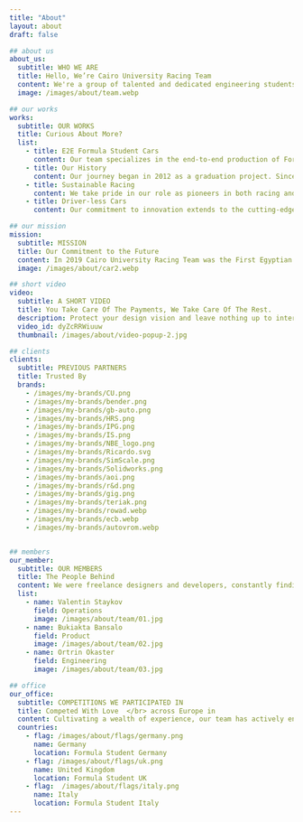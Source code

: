 ```yaml
---
title: "About"
layout: about
draft: false

## about us
about_us:
  subtitle: WHO WE ARE
  title: Hello, We’re Cairo University Racing Team 
  content: We're a group of talented and dedicated engineering students at Cairo University, sharing the passion towards the automotive industry. We are a committed, united by our shared vision and commitment to making a significant impact in the automotive industry, particularly in the realm of motorsports. Our focus is on the future, and we firmly believe that our efforts today will shape the industry of tomorrow.
  image: /images/about/team.webp

## our works
works:
  subtitle: OUR WORKS
  title: Curious About More?
  list:
    - title: E2E Formula Student Cars
      content: Our team specializes in the end-to-end production of Formula Student cars Including extensive research, meticulous planning, innovative designing, precision manufacturing, careful assembly, rigorous testing, and detailed reporting for all systems incorporated in our vehicles.
    - title: Our History
      content: Our journey began in 2012 as a graduation project. Since then, we have evolved into a competitive team participating in Formula Student competitions globally. Our experience spans six different competitions across three countries - the United Kingdom, Germany, and Italy.
    - title: Sustainable Racing
      content: We take pride in our role as pioneers in both racing and sustainability. we are manufacturing electric vehicles from scratch, contributing to a cleaner, sustainable future. We ensure they align with our mission to reduce emissions and support the United Nations SDGs.
    - title: Driver-less Cars
      content: Our commitment to innovation extends to the cutting-edge autonomous driving. We're developing autonomous racing technology. Using advanced sensors & machine learning algorithms, we're shaping the future of racing through autonomous.

## our mission
mission:
  subtitle: MISSION
  title: Our Commitment to the Future
  content: In 2019 Cairo University Racing Team was the First Egyptian team to manufacture an electric car and compete with it instead of the typical CV. Representing Egypt's commitment to environmental conservation with up to-date innovations and technologies.
  image: /images/about/car2.webp

## short video
video:
  subtitle: A SHORT VIDEO
  title: You Take Care Of The Payments, We Take Care Of The Rest.
  description: Protect your design vision and leave nothing up to interpretation with interaction recipes. Quickly share and access all your team members interactions by using libraries, ensuring consistcy throughout the.
  video_id: dyZcRRWiuuw
  thumbnail: /images/about/video-popup-2.jpg

## clients
clients:
  subtitle: PREVIOUS PARTNERS
  title: Trusted By
  brands:
    - /images/my-brands/CU.png
    - /images/my-brands/bender.png
    - /images/my-brands/gb-auto.png
    - /images/my-brands/HRS.png
    - /images/my-brands/IPG.png
    - /images/my-brands/IS.png
    - /images/my-brands/NBE_logo.png
    - /images/my-brands/Ricardo.svg
    - /images/my-brands/SimScale.png
    - /images/my-brands/Solidworks.png
    - /images/my-brands/aoi.png
    - /images/my-brands/r&d.png
    - /images/my-brands/gig.png
    - /images/my-brands/teriak.png
    - /images/my-brands/rowad.webp
    - /images/my-brands/ecb.webp
    - /images/my-brands/autovrom.webp


## members
our_member:
  subtitle: OUR MEMBERS
  title: The People Behind
  content: We were freelance designers and developers, constantly finding </br> ourselves deep in vague feedback. This made every client and team
  list:
    - name: Valentin Staykov
      field: Operations
      image: /images/about/team/01.jpg
    - name: Bukiakta Bansalo
      field: Product
      image: /images/about/team/02.jpg
    - name: Ortrin Okaster
      field: Engineering
      image: /images/about/team/03.jpg

## office
our_office:
  subtitle: COMPETITIONS WE PARTICIPATED IN
  title: Competed With Love  </br> across Europe in 
  content: Cultivating a wealth of experience, our team has actively engaged in six distinct competitions, <br> each taking place in three diverse countries including <br> the United Kingdom, Germany, and Italy
  countries:
    - flag: /images/about/flags/germany.png
      name: Germany
      location: Formula Student Germany
    - flag: /images/about/flags/uk.png
      name: United Kingdom
      location: Formula Student UK
    - flag:  /images/about/flags/italy.png
      name: Italy
      location: Formula Student Italy
---
```


